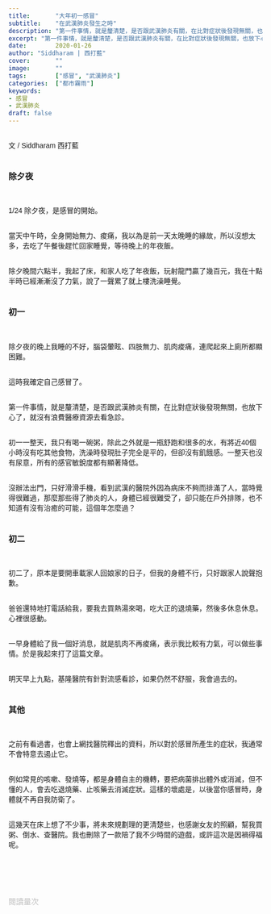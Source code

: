 ```yaml
---
title:       "大年初一感冒"
subtitle:    "在武漢肺炎發生之時"
description: "第一件事情，就是釐清楚，是否跟武漢肺炎有關，在比對症狀後發現無關，也放下心了，就沒有浪費醫療資源去看急診......"
excerpt: "第一件事情，就是釐清楚，是否跟武漢肺炎有關，在比對症狀後發現無關，也放下心了，就沒有浪費醫療資源去看急診......"
date:        2020-01-26
author: "Siddharam | 西打藍"
cover:       ""
image:       ""
tags:        ["感冒", "武漢肺炎"]
categories:  ["都市霧雨"]
keywords:
- 感冒
- 武漢肺炎
draft: false
---
```



<article style="font-family: 'Noto Sans TC', '微軟正黑體', sans-serif; font-weight: 300;">

<br>文 / Siddharam 西打藍<br><br>

<h3 class="article-h1-color">除夕夜</h3><br>

1/24 除夕夜，是感冒的開始。<br><br>

當天中午時，全身開始無力、痠痛，我以為是前一天太晚睡的緣故，所以沒想太多，去吃了午餐後趕忙回家睡覺，等待晚上的年夜飯。<br><br>

除夕晚間六點半，我起了床，和家人吃了年夜飯，玩射龍門贏了幾百元，我在十點半時已經漸漸沒了力氣，說了一聲累了就上樓洗澡睡覺。<br><br>


<h3 class="article-h1-color">初一</h3><br>

除夕夜的晚上我睡的不好，腦袋暈眩、四肢無力、肌肉痠痛，連爬起來上廁所都顯困難。<br><br>

這時我確定自己感冒了。<br><br>

第一件事情，就是釐清楚，是否跟武漢肺炎有關，在比對症狀後發現無關，也放下心了，就沒有浪費醫療資源去看急診。<br><br>

初一一整天，我只有喝一碗粥，除此之外就是一瓶舒跑和很多的水，有將近40個小時沒有吃其他食物，洗澡時發現肚子完全是平的，但卻沒有飢餓感。一整天也沒有尿意，所有的感官敏銳度都有顯著降低。<br><br>

沒辦法出門，只好滑滑手機，看到武漢的醫院外因為病床不夠而排滿了人，當時覺得很難過，那麼那些得了肺炎的人，身體已經很難受了，卻只能在戶外排隊，也不知道有沒有治癒的可能，這個年怎麼過？<br><br>

<h3 class="article-h1-color">初二</h3><br>

初二了，原本是要開車載家人回娘家的日子，但我的身體不行，只好跟家人說聲抱歉。<br><br>

爸爸還特地打電話給我，要我去買熱湯來喝，吃大正的退燒藥，然後多休息休息。心裡很感動。<br><br>

一早身體給了我一個好消息，就是肌肉不再痠痛，表示我比較有力氣，可以做些事情。於是我起來打了這篇文章。<br><br>

明天早上九點，基隆醫院有針對流感看診，如果仍然不舒服，我會過去的。<br><br>


<h3 class="article-h1-color">其他</h3><br>

之前有看過書，也會上網找醫院釋出的資料，所以對於感冒所產生的症狀，我通常不會特意去遏止它。<br><br>

例如常見的咳嗽、發燒等，都是身體自主的機轉，要把病菌排出體外或消滅，但不懂的人，會去吃退燒藥、止咳藥去消滅症狀。這樣的壞處是，以後當你感冒時，身體就不再自我防衛了。<br><br>


這幾天在床上想了不少事，將未來規劃理的更清楚些，也感謝女友的照顧，幫我買粥、倒水、查醫院。我也刪除了一款陪了我不少時間的遊戲，或許這次是因禍得福呢。<br><br>


<br><br><br>

</article>

<div style="color: #bfbfbf; font-size: 15px;" id="busuanzi_container_page_pv">
  閱讀量<span id="busuanzi_value_page_pv"></span>次
</div>

<script src="../../js/post.js"></script>
